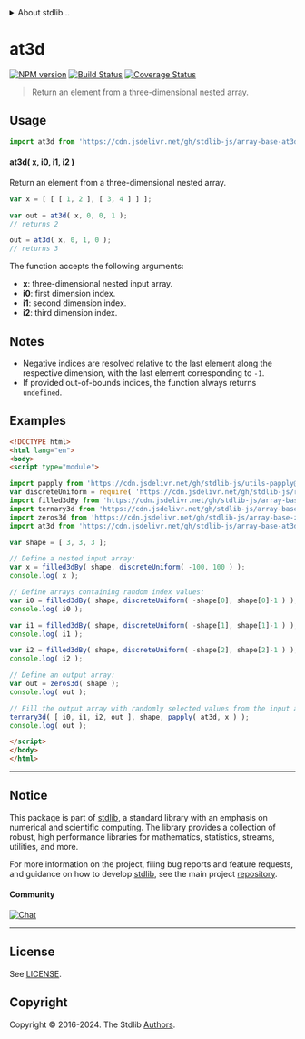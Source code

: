 <!--

@license Apache-2.0

Copyright (c) 2024 The Stdlib Authors.

Licensed under the Apache License, Version 2.0 (the "License");
you may not use this file except in compliance with the License.
You may obtain a copy of the License at

   http://www.apache.org/licenses/LICENSE-2.0

Unless required by applicable law or agreed to in writing, software
distributed under the License is distributed on an "AS IS" BASIS,
WITHOUT WARRANTIES OR CONDITIONS OF ANY KIND, either express or implied.
See the License for the specific language governing permissions and
limitations under the License.

-->


<details>
  <summary>
    About stdlib...
  </summary>
  <p>We believe in a future in which the web is a preferred environment for numerical computation. To help realize this future, we've built stdlib. stdlib is a standard library, with an emphasis on numerical and scientific computation, written in JavaScript (and C) for execution in browsers and in Node.js.</p>
  <p>The library is fully decomposable, being architected in such a way that you can swap out and mix and match APIs and functionality to cater to your exact preferences and use cases.</p>
  <p>When you use stdlib, you can be absolutely certain that you are using the most thorough, rigorous, well-written, studied, documented, tested, measured, and high-quality code out there.</p>
  <p>To join us in bringing numerical computing to the web, get started by checking us out on <a href="https://github.com/stdlib-js/stdlib">GitHub</a>, and please consider <a href="https://opencollective.com/stdlib">financially supporting stdlib</a>. We greatly appreciate your continued support!</p>
</details>

# at3d

[![NPM version][npm-image]][npm-url] [![Build Status][test-image]][test-url] [![Coverage Status][coverage-image]][coverage-url] <!-- [![dependencies][dependencies-image]][dependencies-url] -->

> Return an element from a three-dimensional nested array.

<!-- Section to include introductory text. Make sure to keep an empty line after the intro `section` element and another before the `/section` close. -->

<section class="intro">

</section>

<!-- /.intro -->

<!-- Package usage documentation. -->



<section class="usage">

## Usage

```javascript
import at3d from 'https://cdn.jsdelivr.net/gh/stdlib-js/array-base-at3d@esm/index.mjs';
```

#### at3d( x, i0, i1, i2 )

Return an element from a three-dimensional nested array.

```javascript
var x = [ [ [ 1, 2 ], [ 3, 4 ] ] ];

var out = at3d( x, 0, 0, 1 );
// returns 2

out = at3d( x, 0, 1, 0 );
// returns 3
```

The function accepts the following arguments:

-   **x**: three-dimensional nested input array.
-   **i0**: first dimension index.
-   **i1**: second dimension index.
-   **i2**: third dimension index.

</section>

<!-- /.usage -->

<!-- Package usage notes. Make sure to keep an empty line after the `section` element and another before the `/section` close. -->

<section class="notes">

## Notes

-   Negative indices are resolved relative to the last element along the respective dimension, with the last element corresponding to `-1`.
-   If provided out-of-bounds indices, the function always returns `undefined`.

</section>

<!-- /.notes -->

<!-- Package usage examples. -->

<section class="examples">

## Examples

<!-- eslint no-undef: "error" -->

```html
<!DOCTYPE html>
<html lang="en">
<body>
<script type="module">

import papply from 'https://cdn.jsdelivr.net/gh/stdlib-js/utils-papply@esm/index.mjs';
var discreteUniform = require( 'https://cdn.jsdelivr.net/gh/stdlib-js/random-base-discrete-uniform' ).factory;
import filled3dBy from 'https://cdn.jsdelivr.net/gh/stdlib-js/array-base-filled3d-by@esm/index.mjs';
import ternary3d from 'https://cdn.jsdelivr.net/gh/stdlib-js/array-base-ternary3d@esm/index.mjs';
import zeros3d from 'https://cdn.jsdelivr.net/gh/stdlib-js/array-base-zeros3d@esm/index.mjs';
import at3d from 'https://cdn.jsdelivr.net/gh/stdlib-js/array-base-at3d@esm/index.mjs';

var shape = [ 3, 3, 3 ];

// Define a nested input array:
var x = filled3dBy( shape, discreteUniform( -100, 100 ) );
console.log( x );

// Define arrays containing random index values:
var i0 = filled3dBy( shape, discreteUniform( -shape[0], shape[0]-1 ) );
console.log( i0 );

var i1 = filled3dBy( shape, discreteUniform( -shape[1], shape[1]-1 ) );
console.log( i1 );

var i2 = filled3dBy( shape, discreteUniform( -shape[2], shape[2]-1 ) );
console.log( i2 );

// Define an output array:
var out = zeros3d( shape );
console.log( out );

// Fill the output array with randomly selected values from the input array:
ternary3d( [ i0, i1, i2, out ], shape, papply( at3d, x ) );
console.log( out );

</script>
</body>
</html>
```

</section>

<!-- /.examples -->

<!-- Section to include cited references. If references are included, add a horizontal rule *before* the section. Make sure to keep an empty line after the `section` element and another before the `/section` close. -->

<section class="references">

</section>

<!-- /.references -->

<!-- Section for related `stdlib` packages. Do not manually edit this section, as it is automatically populated. -->

<section class="related">

</section>

<!-- /.related -->

<!-- Section for all links. Make sure to keep an empty line after the `section` element and another before the `/section` close. -->


<section class="main-repo" >

* * *

## Notice

This package is part of [stdlib][stdlib], a standard library with an emphasis on numerical and scientific computing. The library provides a collection of robust, high performance libraries for mathematics, statistics, streams, utilities, and more.

For more information on the project, filing bug reports and feature requests, and guidance on how to develop [stdlib][stdlib], see the main project [repository][stdlib].

#### Community

[![Chat][chat-image]][chat-url]

---

## License

See [LICENSE][stdlib-license].


## Copyright

Copyright &copy; 2016-2024. The Stdlib [Authors][stdlib-authors].

</section>

<!-- /.stdlib -->

<!-- Section for all links. Make sure to keep an empty line after the `section` element and another before the `/section` close. -->

<section class="links">

[npm-image]: http://img.shields.io/npm/v/@stdlib/array-base-at3d.svg
[npm-url]: https://npmjs.org/package/@stdlib/array-base-at3d

[test-image]: https://github.com/stdlib-js/array-base-at3d/actions/workflows/test.yml/badge.svg?branch=v0.2.1
[test-url]: https://github.com/stdlib-js/array-base-at3d/actions/workflows/test.yml?query=branch:v0.2.1

[coverage-image]: https://img.shields.io/codecov/c/github/stdlib-js/array-base-at3d/main.svg
[coverage-url]: https://codecov.io/github/stdlib-js/array-base-at3d?branch=main

<!--

[dependencies-image]: https://img.shields.io/david/stdlib-js/array-base-at3d.svg
[dependencies-url]: https://david-dm.org/stdlib-js/array-base-at3d/main

-->

[chat-image]: https://img.shields.io/gitter/room/stdlib-js/stdlib.svg
[chat-url]: https://app.gitter.im/#/room/#stdlib-js_stdlib:gitter.im

[stdlib]: https://github.com/stdlib-js/stdlib

[stdlib-authors]: https://github.com/stdlib-js/stdlib/graphs/contributors

[umd]: https://github.com/umdjs/umd
[es-module]: https://developer.mozilla.org/en-US/docs/Web/JavaScript/Guide/Modules

[deno-url]: https://github.com/stdlib-js/array-base-at3d/tree/deno
[deno-readme]: https://github.com/stdlib-js/array-base-at3d/blob/deno/README.md
[umd-url]: https://github.com/stdlib-js/array-base-at3d/tree/umd
[umd-readme]: https://github.com/stdlib-js/array-base-at3d/blob/umd/README.md
[esm-url]: https://github.com/stdlib-js/array-base-at3d/tree/esm
[esm-readme]: https://github.com/stdlib-js/array-base-at3d/blob/esm/README.md
[branches-url]: https://github.com/stdlib-js/array-base-at3d/blob/main/branches.md

[stdlib-license]: https://raw.githubusercontent.com/stdlib-js/array-base-at3d/main/LICENSE

</section>

<!-- /.links -->
